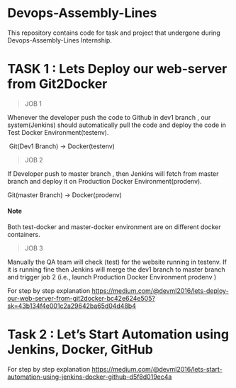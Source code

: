 # Devops-Assembly-Lines
This repository contains code for task and project that undergone during Devops-Assembly-Lines Internship.

# TASK 1 : Lets Deploy our web-server from Git2Docker
>JOB 1

Whenever the developer push the code to Github in dev1 branch , our system(Jenkins) should automatically pull the code and deploy the code in Test Docker Environment(testenv). 

 Git(Dev1 Branch) → Docker(testenv)
 
>JOB 2

If Developer push to master branch , then Jenkins will fetch from master branch and deploy it on Production Docker Environment(prodenv).

Git(master Branch) → Docker(prodenv)

#### Note

Both test-docker and master-docker environment are on different docker containers.

>JOB 3

Manually the QA team will check (test) for the website running in testenv. If it is running fine then Jenkins will merge the dev1 branch to master branch and trigger job 2 (i.e., launch Production Docker Environment prodenv )

For step by step explanation https://medium.com/@devml2016/lets-deploy-our-web-server-from-git2docker-bc42e624e505?sk=43b134f4e001c2a29642ba65d04d48b4

# Task 2 : Let’s Start Automation using Jenkins, Docker, GitHub
For step by step explanation https://medium.com/@devml2016/lets-start-automation-using-jenkins-docker-github-d5f8d019ec4a
